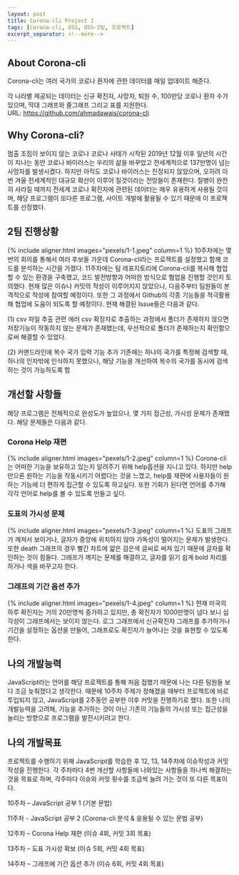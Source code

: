 ```yaml
---
layout: post
title: Corona-cli Project 1
tags: [Corona-cli, OSS, OSS-2팀, 프로젝트]
excerpt_separator: <!--more-->
---
```


## About Corona-cli
Corona-cli는 여러 국가의 코로나 환자에 관한 데이터를 매일 업데이트 해준다. 
<!--more-->
각 나라별 제공되는 데이터는 신규 확진자, 사망자, 퇴원 수, 100만당 코로나 환자 수가 있으며, 막대 그래프와 줄그래프 그리고 표를 지원한다.  
URL: https://github.com/ahmadawais/corona-cli

## Why Corona-cli?
멈출 조짐이 보이지 않는 코로나 
코로나 사태가 시작된 2019년 12월 이후 일년의 시간이 지나는 동안 코로나 바이러스는 우리의 삶을 바꾸었고 전세계적으로 137만명이 넘는 사망자를 발생시켰다. 하지만 아직도 코로나 바이러스는 진정되지 않았으며, 오히려 이번 겨울 전세계적인 대규모 확산이 이루어 질것이라는 전망들이 존재한다. 질병이 완전히 사라질 때까지 전세계 코로나 확진자에 관련된 데이터는 매우 유용하게 사용될 것이며, 해당 프로그램이 또다른 프로그램, 사이트 개발에 활용될 수 있기 때문에 이 프로젝트를 선정했다. 

## 2팀 진행상황
{% include aligner.html images="pexels/1-1.jpeg" column=1 %}
10주차에는 몇번의 회의를 통해서 여러 후보들 가운데 Corona-cli라는 프로젝트를 설정했고 함께 코드를 분석하는 시간을 가졌다. 11주차에는 팀 레포지토리에 Corona-cli를 복사해 협업할 수 있는 환경을 구축했고, 코드 발전방향과 어떠한 방식으로 협업을 진행할 것인지 토의했다. 현재 많은 이슈나 커밋의 작성이 이루어지지 않았으나, 다음주부터 팀원들이 본격적으로 작성에 참여할 예정이다. 또한 그 과정에서 Github의 각종 기능들을 적극활용해 협업에 도움이 되도록 할 예정이다. 
현재 해결된 Issue들은 다음과 같다.

(1)	csv 파일 추출 관련 에러 
csv 확장자로 추출하는 과정에서 폴더가 존재하지 않으면 저장기능이 작동하지 않는 문제가 존재했는데, 우선적으로 폴더가 존재하는지 확인함으로써 해결할 수 있었다.

(2)	커맨드라인에 복수 국가 입력 기능 추가
기존에는 하나의 국가를 특정해 검색할 때, 하나의 인자밖에 인식하지 못했으나, 해당 기능을 개선하여 복수의 국가를 동시에 검색하는 것이 가능하도록 함

## 개선할 사항들
해당 프로그램은 전체적으로 완성도가 높았으나, 몇 가지 접근성, 가시성 문제가 존재했다. 해당 문제들은 다음과 같다.

### Corona Help 재편 
{% include aligner.html images="pexels/1-2.jpeg" column=1 %}
Corona-cli는 어떠한 기능을 보유하고 있는지 알려주기 위해 help옵션을 지니고 있다. 하지만 help만으론 원하는 기능을 작동시키기 어렵다는 것을 느꼈고, help를 재편에 사용자들이 원하는 기능에 더 편하게 접근할 수 있도록 하고싶다. 또한 기회가 된다면 언어를 추가해 각각 언어로 help를 볼 수 있도록 만들고 싶다. 

### 도표의 가시성 문제 
{% include aligner.html images="pexels/1-3.jpeg" column=1 %}
도표의 그래프가 깨져서 보이거나, 글자가 중앙에 위치하지 않아 가독성이 떨어지는 문제가 발생한다. 또한 death 그래프의 경우 빨간 차트에 얇은 검은색 글씨로 써져 있기 때문에 글자를 확인하는 것이 힘들다. 그래프가 깨지는 문제를 해결하고, 글자를 읽기 쉽게 bold 처리를 하거나 색을 바꾸고자 한다.  

### 그래프의 기간 옵션 추가
{% include aligner.html images="pexels/1-4.jpeg" column=1 %}
현재 미국의 하루 확진자는 거의 20만명씩 증가하고 있지만, 총 확진자가 1000만명이 넘다 보니 심각성이 그래프에서는 보이지 않는다. 로그 그래프에서 신규확진자 그래프를 추가하거나 기간을 설정하는 옵션을 만들어, 그래프로도 확진자가 늘어나는 것을 표현할 수 있도록 한다.

## 나의 개발능력
JavaScript라는 언어를 해당 프로젝트를 통해 처음 접했기 때문에 나는 다른 팀원들 보다 조금 늦춰졌다고 생각한다. 때문에 10주차 주제가 정해졌을 때부터 프로젝트에 바로 투입되지 않고, JavaScript를 2주동안 공부한 이후 커밋을 진행하기로 했다. 또한 나의 개발능력을 고려해, 기능을 추가하는 것이 아닌 기존의 기능들의 가시성 또는 접근성을 늘리는 방향으로 프로그램을 발전시키려고 한다.

## 나의 개발목표
프로젝트를 수행하기 위해 JavaScript를 학습한 후 12, 13, 14주차에 이슈작성과 커밋 작성을 진행한다. 각 주차마다 4번 개선할 사항들에 나와있는 사항들을 하나씩 해결하는 것을 목표로 하며, 각주마다 이슈와 커밋 횟수를 조금씩 늘려 가는 것이 또 다른 목표이다. 

10주차 – JavaScript 공부 1 (기본 문법)

11주차 - JavaScript 공부 2 (Corona-cli 분석 & 응용될 수 있는 문법 공부)

12주차 – Corona Help 재편 (이슈 4회, 커밋 3회 목표)

13주차 – 도표 가시성 확보 (이슈 5회, 커밋 4회 목표)

14주차 – 그래프에 기간 옵션 추가 (이슈 6회, 커밋 4회 목표)




